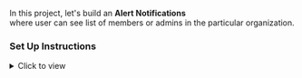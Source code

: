 In this project, let's build an **Alert Notifications** <br/> where user can see list of members or admins in the particular organization. <br/>

### Set Up Instructions

<details>
<summary>Click to view</summary>

- Download dependencies by running `npm install`
- Start up the app using `npm start`
- The used icons in the project from React third party package used `npm install react-icons`
</details>
